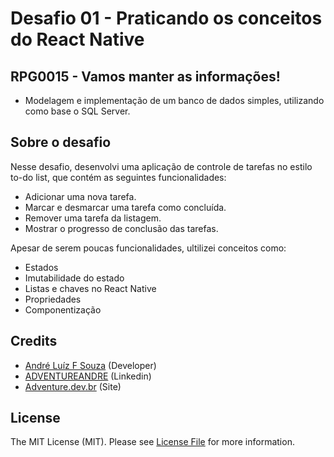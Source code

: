 # Desafio 01 - Praticando os conceitos do React Native

## RPG0015  - Vamos manter as informações!
- Modelagem e implementação de um banco de dados simples, utilizando como base o
SQL Server.

## Sobre o desafio

Nesse desafio, desenvolvi uma aplicação de controle de tarefas no estilo to-do list, que contém as seguintes funcionalidades:

- Adicionar uma nova tarefa.
- Marcar e desmarcar uma tarefa como concluída.
- Remover uma tarefa da listagem.
- Mostrar o progresso de conclusão das tarefas.

Apesar de serem poucas funcionalidades, ultilizei conceitos como:

- Estados
- Imutabilidade do estado
- Listas e chaves no React Native
- Propriedades
- Componentização

## Credits

- [André Luíz F Souza](https://github.com/adventureandre) (Developer)
- [ADVENTUREANDRE](https://www.linkedin.com/in/adventureandre) (Linkedin)
- [Adventure.dev.br](https://adventure.dev.br) (Site)

## License

The MIT License (MIT). Please see [License File](https://github.com/adventureandre/Lib/blob/main/LICENSE) for more information.
